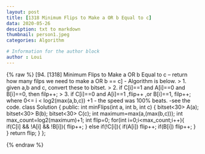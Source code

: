 ```yaml
---
layout: post
title: [1318 Minimum Flips to Make a OR b Equal to c]
data: 2020-05-26
desciption: txt to markdown
thumbnail: person1.jpeg
categories: Algorithm

# Information for the author block
author : Loui
---
```


{% raw %}
	﻿[94. [1318] Minimum Flips to Make a OR b Equal to c – return how many filps we need to make a OR b == c]
	- Algorithm is below.
	> 1. given a,b and c, convert these to bitset.
	> 2. if C[i]==1 and A[i]==0 and B[i]==0, then filp++;
	> 3. if C[i]==0 and A[i]==1 ,flip++ ,or B[i]==1, filp++; where 0<= i < log2(max(a,b,c)) +1
	- the speed was 100% beats.
	-see the code.
	class Solution {
	public:
	    int minFlips(int a, int b, int c) {
	        bitset<30> A(a);
	        bitset<30> B(b);
	        bitset<30> C(c);
	        int maximum=max(a,(max(b,c)));
	        int max_count=log2(maximum)+1;
	        int flip=0;
	        for(int i=0;i<max_count;i++){
	            if(C[i] && !A[i] && !B[i]){
	                flip++;
	            }
	            else if(!C[i]){
	                if(A[i]) flip++;
	                if(B[i]) flip++;
	            }
	        }
	        return flip;
	    }
	};
	
{% endraw %}
